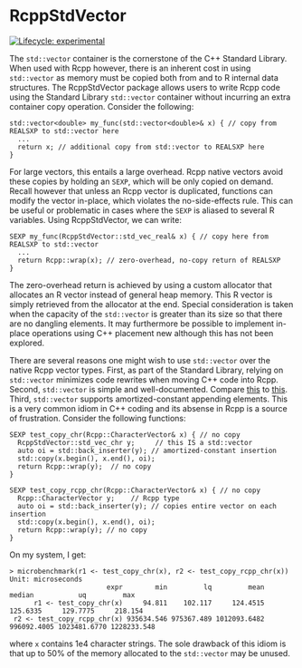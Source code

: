 
<!-- README.md is generated from README.Rmd. Please edit that file -->

# RcppStdVector

<!-- badges: start -->

[![Lifecycle:
experimental](https://img.shields.io/badge/lifecycle-experimental-orange.svg)](https://www.tidyverse.org/lifecycle/#experimental)
<!-- badges: end -->

The `std::vector` container is the cornerstone of the C++ Standard
Library. When used with Rcpp however, there is an inherent cost in using
`std::vector` as memory must be copied both from and to R internal data
structures. The RcppStdVector package allows users to write Rcpp code
using the Standard Library `std::vector` container without incurring an
extra container copy operation. Consider the
    following:

    std::vector<double> my_func(std::vector<double>& x) { // copy from REALSXP to std::vector here
      ...
      return x; // additional copy from std::vector to REALSXP here
    }

For large vectors, this entails a large overhead. Rcpp native vectors
avoid these copies by holding an `SEXP`, which will be only copied on
demand. Recall however that unless an Rcpp vector is duplicated,
functions can modify the vector in-place, which violates the
no-side-effects rule. This can be useful or problematic in cases where
the `SEXP` is aliased to several R variables. Using RcppStdVector, we
can
    write:

    SEXP my_func(RcppStdVector::std_vec_real& x) { // copy here from REALSXP to std::vector
      ...
      return Rcpp::wrap(x); // zero-overhead, no-copy return of REALSXP
    }

The zero-overhead return is achieved by using a custom allocator that
allocates an R vector instead of general heap memory. This R vector is
simply retrieved from the allocator at the end. Special consideration is
taken when the capacity of the `std::vector` is greater than its size so
that there are no dangling elements. It may furthermore be possible to
implement in-place operations using C++ placement new although this has
not been explored.

There are several reasons one might wish to use `std::vector` over the
native Rcpp vector types. First, as part of the Standard Library,
relying on `std::vector` minimizes code rewrites when moving C++ code
into Rcpp. Second, `std::vector` is simple and well-documented. Compare
[this](https://en.cppreference.com/w/cpp/container/vector) to
[this](http://dirk.eddelbuettel.com/code/rcpp/html/classRcpp_1_1Vector.html).
Third, `std::vector` supports amortized-constant appending elements.
This is a very common idiom in C++ coding and its absense in Rcpp is a
source of frustration. Consider the following functions:

    SEXP test_copy_chr(Rcpp::CharacterVector& x) { // no copy
      RcppStdVector::std_vec_chr y;     // this IS a std::vector
      auto oi = std::back_inserter(y); // amortized-constant insertion
      std::copy(x.begin(), x.end(), oi);
      return Rcpp::wrap(y);  // no copy
    }
    
    SEXP test_copy_rcpp_chr(Rcpp::CharacterVector& x) { // no copy
      Rcpp::CharacterVector y;    // Rcpp type
      auto oi = std::back_inserter(y); // copies entire vector on each insertion
      std::copy(x.begin(), x.end(), oi);
      return Rcpp::wrap(y); // no copy
    }

On my system, I
    get:

    > microbenchmark(r1 <- test_copy_chr(x), r2 <- test_copy_rcpp_chr(x))
    Unit: microseconds
                            expr        min         lq         mean      median           uq         max
          r1 <- test_copy_chr(x)     94.811    102.117     124.4515    125.6335     129.7775     218.154
     r2 <- test_copy_rcpp_chr(x) 935634.546 975367.489 1012093.6482 996092.4005 1023481.6770 1228233.548

where `x` contains 1e4 character strings. The sole drawback of this
idiom is that up to 50% of the memory allocated to the `std::vector` may
be unused.
